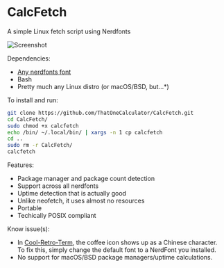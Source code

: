 # CalcFetch
 A simple Linux fetch script using Nerdfonts

![Screenshot](https://i.imgur.com/tlZt1X8.png)

Dependencies:

- [Any nerdfonts font](https://www.nerdfonts.com/font-downloads)
- Bash
- Pretty much any Linux distro (or macOS/BSD, but...*)

To install and run:

```sh
git clone https://github.com/ThatOneCalculator/CalcFetch.git
cd CalcFetch/
sudo chmod +x calcfetch
echo /bin/ ~/.local/bin/ | xargs -n 1 cp calcfetch
cd ..
sudo rm -r CalcFetch/
calcfetch
```

Features:
- Package manager and package count detection
- Support across all nerdfonts
- Uptime detection that is actually good
- Unlike neofetch, it uses almost no resources
- Portable
- Techically POSIX compliant

Know issue(s):

- In [Cool-Retro-Term](https://github.com/Swordfish90/cool-retro-term), the coffee icon shows up as a Chinese character. To fix this, simply change the default font to a NerdFont you installed.
- No support for macOS/BSD package managers/uptime calculations.
